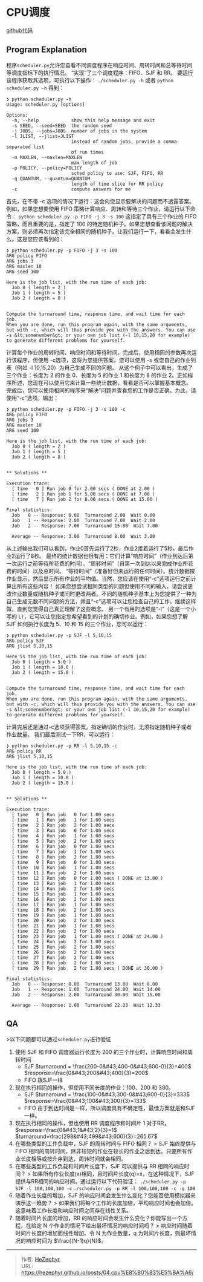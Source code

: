 # CPU调度

[github代码](https://github.com/unique-pure/ostep/blob/main/Virtualization/04.CPU%20Scheduling/README.md)
## Program Explanation
程序`scheduler.py`允许您查看不同调度程序在响应时间、周转时间和总等待时间等调度指标下的执行情况。 “实现”了三个调度程序：FIFO、SJF 和 RR。
要运行该程序获取其选项，可执行以下操作：
`./scheduler.py -h`
或者
`python scheduler.py -h`
得到：
```
❯ python scheduler.py -h
Usage: scheduler.py [options]

Options:
  -h, --help            show this help message and exit
  -s SEED, --seed=SEED  the random seed
  -j JOBS, --jobs=JOBS  number of jobs in the system
  -l JLIST, --jlist=JLIST
                        instead of random jobs, provide a comma-separated list
                        of run times
  -m MAXLEN, --maxlen=MAXLEN
                        max length of job
  -p POLICY, --policy=POLICY
                        sched policy to use: SJF, FIFO, RR
  -q QUANTUM, --quantum=QUANTUM
                        length of time slice for RR policy
  -c                    compute answers for me
```
首先，在不带 -c 选项的情况下运行：这会向您显示要解决的问题而不透露答案。例如，如果您想要使用 FIFO 策略计算响应、周转和等待三个作业，请运行以下命令：
`python scheduler.py -p FIFO -j 3 -s 100`
这指定了具有三个作业的 FIFO 策略，而且重要的是，指定了 100 的特定随机种子。如果您想查看该问题的解决方案，则必须再次指定该完全相同的随机种子。让我们运行一下，看看会发生什么。这是您应该看到的：
```
❯ python scheduler.py -p FIFO -j 3 -s 100
ARG policy FIFO
ARG jobs 3
ARG maxlen 10
ARG seed 100

Here is the job list, with the run time of each job: 
  Job 0 ( length = 2 )
  Job 1 ( length = 5 )
  Job 2 ( length = 8 )


Compute the turnaround time, response time, and wait time for each job.
When you are done, run this program again, with the same arguments,
but with -c, which will thus provide you with the answers. You can use
-s &lt;somenumber&gt; or your own job list (-l 10,15,20 for example)
to generate different problems for yourself.
```
计算每个作业的周转时间、响应时间和等待时间。完成后，使用相同的参数再次运行该程序，但使用 -c选项，这将为您提供答案。您可以使用 -s 或您自己的作业列表（例如 -l 10,15,20）为自己生成不同的问题。
从这个例子中可以看出，生成了三个作业：长度为 2 的作业 0、长度为 5 的作业 1 和长度为 8 的作业 2。正如程序所述，您现在可以使用它来计算一些统计数据，看看是否可以掌握基本概念。
完成后，您可以使用相同的程序来“解决”问题并查看您的工作是否正确。为此，请使用“-c”选项。输出：
```
❯ python scheduler.py -p FIFO -j 3 -s 100 -c
ARG policy FIFO
ARG jobs 3
ARG maxlen 10
ARG seed 100

Here is the job list, with the run time of each job: 
  Job 0 ( length = 2 )
  Job 1 ( length = 5 )
  Job 2 ( length = 8 )


** Solutions **

Execution trace:
  [ time   0 ] Run job 0 for 2.00 secs ( DONE at 2.00 )
  [ time   2 ] Run job 1 for 5.00 secs ( DONE at 7.00 )
  [ time   7 ] Run job 2 for 8.00 secs ( DONE at 15.00 )

Final statistics:
  Job   0 -- Response: 0.00  Turnaround 2.00  Wait 0.00
  Job   1 -- Response: 2.00  Turnaround 7.00  Wait 2.00
  Job   2 -- Response: 7.00  Turnaround 15.00  Wait 7.00

  Average -- Response: 3.00  Turnaround 8.00  Wait 3.00
```
从上述输出我们可以看到，作业0首先运行了2秒，作业2接着运行了5秒，最后作业2运行了8秒。
最终的统计数据也很有用：它们计算“响应时间”（作业到达后第一次运行之前等待所花费的时间）、“周转时间”（自第一次到达以来完成作业所花费的时间）以及总时间。 “等待时间”（准备好但未运行的任何时间）。统计数据按作业显示，然后显示所有作业的平均值。当然，您应该在使用“-c”选项运行之前计算出所有这些内容！
如果您想尝试相同类型的问题但使用不同的输入，请尝试更改作业数量或随机种子或同时更改两者。不同的随机种子基本上为您提供了一种为自己生成无数不同问题的方法，并且“-c”选项可以让您检查自己的工作。继续这样做，直到您觉得自己真正理解了这些概念。
另一个有用的选项是“-l”（这是一个小写的 L），它可以让您指定您希望看到的计划的确切作业。例如，如果您想了解 SJF 如何执行长度为 5、10 和 15 的三个作业，您可以运行：
```
❯ python scheduler.py -p SJF -l 5,10,15
ARG policy SJF
ARG jlist 5,10,15

Here is the job list, with the run time of each job: 
  Job 0 ( length = 5.0 )
  Job 1 ( length = 10.0 )
  Job 2 ( length = 15.0 )


Compute the turnaround time, response time, and wait time for each job.
When you are done, run this program again, with the same arguments,
but with -c, which will thus provide you with the answers. You can use
-s &lt;somenumber&gt; or your own job list (-l 10,15,20 for example)
to generate different problems for yourself.
```
计算完后还是通过-c选项获得答案。指定确切的作业时，无须指定随机种子或者作业数量。
我们最后测试一下RR，可以运行：
```
❯ python scheduler.py -p RR -l 5,10,15 -c
ARG policy RR
ARG jlist 5,10,15

Here is the job list, with the run time of each job: 
  Job 0 ( length = 5.0 )
  Job 1 ( length = 10.0 )
  Job 2 ( length = 15.0 )


** Solutions **

Execution trace:
  [ time   0 ] Run job   0 for 1.00 secs
  [ time   1 ] Run job   1 for 1.00 secs
  [ time   2 ] Run job   2 for 1.00 secs
  [ time   3 ] Run job   0 for 1.00 secs
  [ time   4 ] Run job   1 for 1.00 secs
  [ time   5 ] Run job   2 for 1.00 secs
  [ time   6 ] Run job   0 for 1.00 secs
  [ time   7 ] Run job   1 for 1.00 secs
  [ time   8 ] Run job   2 for 1.00 secs
  [ time   9 ] Run job   0 for 1.00 secs
  [ time  10 ] Run job   1 for 1.00 secs
  [ time  11 ] Run job   2 for 1.00 secs
  [ time  12 ] Run job   0 for 1.00 secs ( DONE at 13.00 )
  [ time  13 ] Run job   1 for 1.00 secs
  [ time  14 ] Run job   2 for 1.00 secs
  [ time  15 ] Run job   1 for 1.00 secs
  [ time  16 ] Run job   2 for 1.00 secs
  [ time  17 ] Run job   1 for 1.00 secs
  [ time  18 ] Run job   2 for 1.00 secs
  [ time  19 ] Run job   1 for 1.00 secs
  [ time  20 ] Run job   2 for 1.00 secs
  [ time  21 ] Run job   1 for 1.00 secs
  [ time  22 ] Run job   2 for 1.00 secs
  [ time  23 ] Run job   1 for 1.00 secs ( DONE at 24.00 )
  [ time  24 ] Run job   2 for 1.00 secs
  [ time  25 ] Run job   2 for 1.00 secs
  [ time  26 ] Run job   2 for 1.00 secs
  [ time  27 ] Run job   2 for 1.00 secs
  [ time  28 ] Run job   2 for 1.00 secs
  [ time  29 ] Run job   2 for 1.00 secs ( DONE at 30.00 )

Final statistics:
  Job   0 -- Response: 0.00  Turnaround 13.00  Wait 8.00
  Job   1 -- Response: 1.00  Turnaround 24.00  Wait 14.00
  Job   2 -- Response: 2.00  Turnaround 30.00  Wait 15.00

  Average -- Response: 1.00  Turnaround 22.33  Wait 12.33
```
## QA
&gt;以下问题都可以通过`scheduler.py`进行验证
1. 使用 SJF 和 FIFO 调度器运行长度为 200 的三个作业时，计算响应时间和周转时间
   * SJF
    $turnaround = \frac{200-0&#43;400-0&#43;600-0}{3}=400$
    $response=\frac{0&#43;200&#43;400}{3}=200$
   * FIFO
    跟SJF一样
2. 现在执行相同的操作，但使用不同长度的作业：100、200 和 300。
   * SJF
    $turnaround = \frac{100-0&#43;300-0&#43;600-0}{3}=333$
    $response=\frac{0&#43;100&#43;300}{3}=133$
   * FIFO
    由于到达时间是一样，所以调度具有不确定性，最佳方案就是和SJF一样。
3. 现在执行相同的操作，但也使用 RR 调度程序和时间片 1
   对于RR，$response=\frac{0&#43;1&#43;2}{3}=1$
   $turnaround=\frac{298&#43;499&#43;600}{3}=265.67$
4. 在哪些类型的工作负载中，SJF 的周转时间与 FIFO 相同？
    &gt; SJF 始终提供与 FIFO 相同的周转时间，除非较短的作业在较长的作业之后到达。只要所有作业长度相等或按升序到达，周转时间就会相同。
5. 在哪些类型的工作负载和时间片长度下，SJF 可以提供与 RR 相同的响应时间？
   &gt; 如果所有作业长度(x)相同，且时间片长度(q)=x，在这种情况下，SJF提供与RR相同的响应时间。通过运行以下代码验证：
   `./scheduler.py -p SJF -l 100,100,100 -c`
   `./scheduler.py -p RR -l 100,100,100 -c -q 100`
6. 随着作业长度的增加，SJF 的响应时间会发生什么变化？您能否使用模拟器来演示这一趋势？
   &gt; 如果我们将每个工作的长度加倍，平均响应时间也会加倍。这意味着工作长度和响应时间之间存在线性关系。
7. 随着时间片长度的增加，RR 的响应时间会发生什么变化？你能写出一个方程，在给定 N 个作业的情况下给出最坏情况的响应时间吗？
   &gt; 响应时间随着时间片长度的增加而线性增加。令 N 为作业数量，q 为时间片长度，则最坏情况的响应时间为 $\frac{(N-1)q}{N}$。

---

> 作者: [HeZephyr](https://github.com/HeZephyr)  
> URL: https://hezephyr.github.io/posts/04.cpu%E8%B0%83%E5%BA%A6/  

